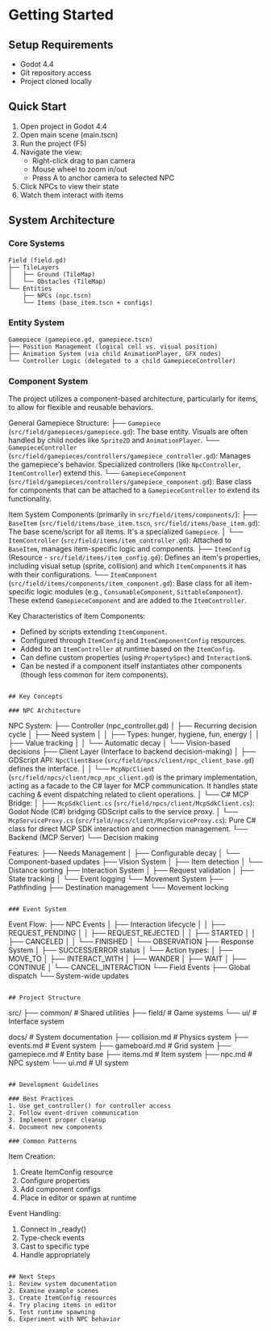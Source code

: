 # Getting Started

## Setup Requirements
- Godot 4.4
- Git repository access
- Project cloned locally

## Quick Start
1. Open project in Godot 4.4
2. Open main scene (main.tscn)
3. Run the project (F5)
4. Navigate the view:
   - Right-click drag to pan camera
   - Mouse wheel to zoom in/out
   - Press A to anchor camera to selected NPC
5. Click NPCs to view their state
6. Watch them interact with items

## System Architecture

### Core Systems
```
Field (field.gd)
├── TileLayers
│   ├── Ground (TileMap)
│   └── Obstacles (TileMap)
└── Entities
    ├── NPCs (npc.tscn)
    └── Items (base_item.tscn + configs)
```

### Entity System
```
Gamepiece (gamepiece.gd, gamepiece.tscn)
├── Position Management (logical cell vs. visual position)
├── Animation System (via child AnimationPlayer, GFX nodes)
└── Controller Logic (delegated to a child GamepieceController)
```

### Component System
The project utilizes a component-based architecture, particularly for items, to allow for flexible and reusable behaviors.

General Gamepiece Structure:
├── `Gamepiece` (`src/field/gamepieces/gamepiece.gd`): The base entity. Visuals are often handled by child nodes like `Sprite2D` and `AnimationPlayer`.
└── `GamepieceController` (`src/field/gamepieces/controllers/gamepiece_controller.gd`): Manages the gamepiece's behavior. Specialized controllers (like `NpcController`, `ItemController`) extend this.
    └── `GamepieceComponent` (`src/field/gamepieces/controllers/gamepiece_component.gd`): Base class for components that can be attached to a `GamepieceController` to extend its functionality.

Item System Components (primarily in `src/field/items/components/`):
├── `BaseItem` (`src/field/items/base_item.tscn`, `src/field/items/base_item.gd`): The base scene/script for all items. It's a specialized `Gamepiece`.
│   └── `ItemController` (`src/field/items/item_controller.gd`): Attached to `BaseItem`, manages item-specific logic and components.
├── `ItemConfig` (Resource - `src/field/items/item_config.gd`): Defines an item's properties, including visual setup (sprite, collision) and which `ItemComponent`s it has with their configurations.
└── `ItemComponent` (`src/field/items/components/item_component.gd`): Base class for all item-specific logic modules (e.g., `ConsumableComponent`, `SittableComponent`). These extend `GamepieceComponent` and are added to the `ItemController`.

Key Characteristics of Item Components:
- Defined by scripts extending `ItemComponent`.
- Configured through `ItemConfig` and `ItemComponentConfig` resources.
- Added to an `ItemController` at runtime based on the `ItemConfig`.
- Can define custom properties (using `PropertySpec`) and `Interaction`s.
- Can be nested if a component itself instantiates other components (though less common for item components).
```

## Key Concepts

### NPC Architecture
```
NPC System:
├── Controller (npc_controller.gd)
│   ├── Recurring decision cycle
│   ├── Need system
│   │   ├── Types: hunger, hygiene, fun, energy
│   │   ├── Value tracking
│   │   └── Automatic decay
│   └── Vision-based decisions
├── Client Layer (Interface to backend decision-making)
│   ├── GDScript API: `NpcClientBase` (`src/field/npcs/client/npc_client_base.gd`) defines the interface.
│   │   └── `McpNpcClient` (`src/field/npcs/client/mcp_npc_client.gd`) is the primary implementation, acting as a facade to the C# layer for MCP communication. It handles state caching & event dispatching related to client operations.
│   └── C# MCP Bridge:
│       ├── `McpSdkClient.cs` (`src/field/npcs/client/McpSdkClient.cs`): Godot Node (C#) bridging GDScript calls to the service proxy.
│       └── `McpServiceProxy.cs` (`src/field/npcs/client/McpServiceProxy.cs`): Pure C# class for direct MCP SDK interaction and connection management.
└── Backend (MCP Server)
    └── Decision making

Features:
├── Needs Management
│   ├── Configurable decay
│   └── Component-based updates
├── Vision System
│   ├── Item detection
│   └── Distance sorting
├── Interaction System
│   ├── Request validation
│   ├── State tracking
│   └── Event logging
└── Movement System
    ├── Pathfinding
    ├── Destination management
    └── Movement locking
```

### Event System
```
Event Flow:
├── NPC Events
│   ├── Interaction lifecycle
│   │   ├── REQUEST_PENDING
│   │   ├── REQUEST_REJECTED
│   │   ├── STARTED
│   │   ├── CANCELED
│   │   └── FINISHED
│   └── OBSERVATION
├── Response System
│   ├── SUCCESS/ERROR status
│   └── Action types:
│       ├── MOVE_TO
│       ├── INTERACT_WITH
│       ├── WANDER
│       ├── WAIT
│       ├── CONTINUE
│       └── CANCEL_INTERACTION
└── Field Events
    ├── Global dispatch
    └── System-wide updates
```

## Project Structure
```
src/
├── common/     # Shared utilities
├── field/      # Game systems
└── ui/         # Interface system

docs/           # System documentation
├── collision.md    # Physics system
├── events.md       # Event system
├── gameboard.md    # Grid system
├── gamepiece.md    # Entity base
├── items.md        # Item system
├── npc.md          # NPC system
└── ui.md           # UI system
```

## Development Guidelines

### Best Practices
1. Use get_controller() for controller access
2. Follow event-driven communication
3. Implement proper cleanup
4. Document new components

### Common Patterns
```
Item Creation:
1. Create ItemConfig resource
2. Configure properties
3. Add component configs
4. Place in editor or spawn at runtime

Event Handling:
1. Connect in _ready()
2. Type-check events
3. Cast to specific type
4. Handle appropriately
```

## Next Steps
1. Review system documentation
2. Examine example scenes
3. Create ItemConfig resources
4. Try placing items in editor
5. Test runtime spawning
6. Experiment with NPC behavior
